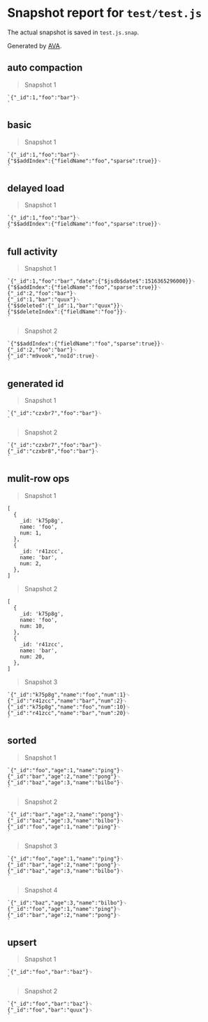 # Snapshot report for `test/test.js`

The actual snapshot is saved in `test.js.snap`.

Generated by [AVA](https://ava.li).

## auto compaction

> Snapshot 1

    `{"_id":1,"foo":"bar"}␊
    `

## basic

> Snapshot 1

    `{"_id":1,"foo":"bar"}␊
    {"$$addIndex":{"fieldName":"foo","sparse":true}}␊
    `

## delayed load

> Snapshot 1

    `{"_id":1,"foo":"bar"}␊
    {"$$addIndex":{"fieldName":"foo","sparse":true}}␊
    `

## full activity

> Snapshot 1

    `{"_id":1,"foo":"bar","date":{"$jsdb$date$":1516365296000}}␊
    {"$$addIndex":{"fieldName":"foo","sparse":true}}␊
    {"_id":2,"foo":"bar"}␊
    {"_id":1,"bar":"quux"}␊
    {"$$deleted":{"_id":1,"bar":"quux"}}␊
    {"$$deleteIndex":{"fieldName":"foo"}}␊
    `

> Snapshot 2

    `{"$$addIndex":{"fieldName":"foo","sparse":true}}␊
    {"_id":2,"foo":"bar"}␊
    {"_id":"m9vook","noId":true}␊
    `

## generated id

> Snapshot 1

    `{"_id":"czxbr7","foo":"bar"}␊
    `

> Snapshot 2

    `{"_id":"czxbr7","foo":"bar"}␊
    {"_id":"czxbr8","foo":"bar"}␊
    `

## mulit-row ops

> Snapshot 1

    [
      {
        _id: 'k75p8g',
        name: 'foo',
        num: 1,
      },
      {
        _id: 'r41zcc',
        name: 'bar',
        num: 2,
      },
    ]

> Snapshot 2

    [
      {
        _id: 'k75p8g',
        name: 'foo',
        num: 10,
      },
      {
        _id: 'r41zcc',
        name: 'bar',
        num: 20,
      },
    ]

> Snapshot 3

    `{"_id":"k75p8g","name":"foo","num":1}␊
    {"_id":"r41zcc","name":"bar","num":2}␊
    {"_id":"k75p8g","name":"foo","num":10}␊
    {"_id":"r41zcc","name":"bar","num":20}␊
    `

## sorted

> Snapshot 1

    `{"_id":"foo","age":1,"name":"ping"}␊
    {"_id":"bar","age":2,"name":"pong"}␊
    {"_id":"baz","age":3,"name":"bilbo"}␊
    `

> Snapshot 2

    `{"_id":"bar","age":2,"name":"pong"}␊
    {"_id":"baz","age":3,"name":"bilbo"}␊
    {"_id":"foo","age":1,"name":"ping"}␊
    `

> Snapshot 3

    `{"_id":"foo","age":1,"name":"ping"}␊
    {"_id":"bar","age":2,"name":"pong"}␊
    {"_id":"baz","age":3,"name":"bilbo"}␊
    `

> Snapshot 4

    `{"_id":"baz","age":3,"name":"bilbo"}␊
    {"_id":"foo","age":1,"name":"ping"}␊
    {"_id":"bar","age":2,"name":"pong"}␊
    `

## upsert

> Snapshot 1

    `{"_id":"foo","bar":"baz"}␊
    `

> Snapshot 2

    `{"_id":"foo","bar":"baz"}␊
    {"_id":"foo","bar":"quux"}␊
    `
